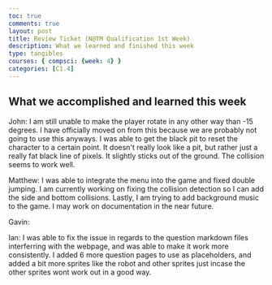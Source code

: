 ```yaml
---
toc: true
comments: true
layout: post
title: Review Ticket (N@TM Qualification 1st Week)
description: What we learned and finished this week
type: tangibles
courses: { compsci: {week: 4} }
categories: [C1.4]
---
```


## What we accomplished and learned this week

John: I am still unable to make the player rotate in any other way than -15 degrees. I have officially moved on from this because we are probably not going to use this anyways. I was able to get the black pit to reset the character to a certain point. It doesn't really look like a pit, but rather just a really fat black line of pixels. It slightly sticks out of the ground. The collision seems to work well.

Matthew: I was able to integrate the menu into the game and fixed double jumping. I am currently working on fixing the collision detection so I can add the side and bottom collisions. Lastly, I am trying to add background music to the game. I may work on documentation in the near future.

Gavin:

Ian: I was able to fix the issue in regards to the question markdown files interferring with the webpage, and was able to make it work more consistently. I added 6 more question pages to use as placeholders, and added a bit more sprites like the robot and other sprites just incase the other sprites wont work out in a good way.